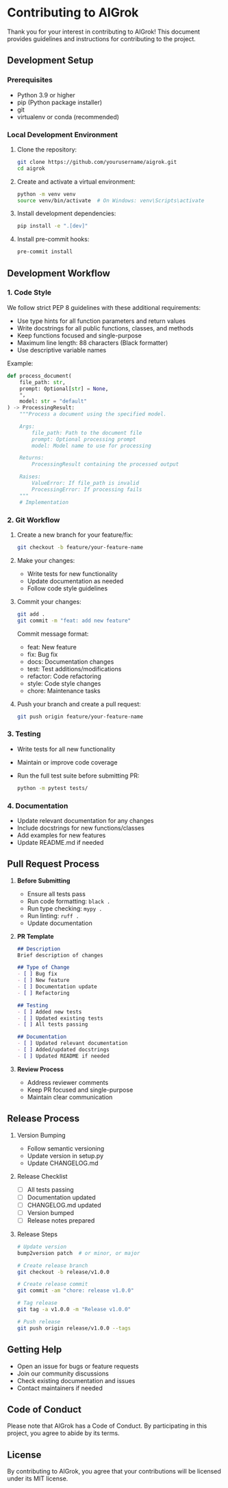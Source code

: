 # Contributing to AIGrok

Thank you for your interest in contributing to AIGrok! This document provides guidelines and instructions for contributing to the project.

## Development Setup

### Prerequisites

- Python 3.9 or higher
- pip (Python package installer)
- git
- virtualenv or conda (recommended)

### Local Development Environment

1. Clone the repository:

   ```bash
   git clone https://github.com/yourusername/aigrok.git
   cd aigrok
   ```

2. Create and activate a virtual environment:

   ```bash
   python -m venv venv
   source venv/bin/activate  # On Windows: venv\Scripts\activate
   ```

3. Install development dependencies:

   ```bash
   pip install -e ".[dev]"
   ```

4. Install pre-commit hooks:

   ```bash
   pre-commit install
   ```

## Development Workflow

### 1. Code Style

We follow strict PEP 8 guidelines with these additional requirements:

- Use type hints for all function parameters and return values
- Write docstrings for all public functions, classes, and methods
- Keep functions focused and single-purpose
- Maximum line length: 88 characters (Black formatter)
- Use descriptive variable names

Example:

```python
def process_document(
    file_path: str,
    prompt: Optional[str] = None,
    *,
    model: str = "default"
) -> ProcessingResult:
    """Process a document using the specified model.

    Args:
        file_path: Path to the document file
        prompt: Optional processing prompt
        model: Model name to use for processing

    Returns:
        ProcessingResult containing the processed output

    Raises:
        ValueError: If file_path is invalid
        ProcessingError: If processing fails
    """
    # Implementation
```

### 2. Git Workflow

1. Create a new branch for your feature/fix:

   ```bash
   git checkout -b feature/your-feature-name
   ```

2. Make your changes:
   - Write tests for new functionality
   - Update documentation as needed
   - Follow code style guidelines

3. Commit your changes:

   ```bash
   git add .
   git commit -m "feat: add new feature"
   ```

   Commit message format:
   - feat: New feature
   - fix: Bug fix
   - docs: Documentation changes
   - test: Test additions/modifications
   - refactor: Code refactoring
   - style: Code style changes
   - chore: Maintenance tasks

4. Push your branch and create a pull request:

   ```bash
   git push origin feature/your-feature-name
   ```

### 3. Testing

- Write tests for all new functionality
- Maintain or improve code coverage
- Run the full test suite before submitting PR:

  ```bash
  python -m pytest tests/
  ```

### 4. Documentation

- Update relevant documentation for any changes
- Include docstrings for new functions/classes
- Add examples for new features
- Update README.md if needed

## Pull Request Process

1. **Before Submitting**
   - Ensure all tests pass
   - Run code formatting: `black .`
   - Run type checking: `mypy .`
   - Run linting: `ruff .`
   - Update documentation

2. **PR Template**

   ```markdown
   ## Description
   Brief description of changes

   ## Type of Change
   - [ ] Bug fix
   - [ ] New feature
   - [ ] Documentation update
   - [ ] Refactoring

   ## Testing
   - [ ] Added new tests
   - [ ] Updated existing tests
   - [ ] All tests passing

   ## Documentation
   - [ ] Updated relevant documentation
   - [ ] Added/updated docstrings
   - [ ] Updated README if needed
   ```

3. **Review Process**
   - Address reviewer comments
   - Keep PR focused and single-purpose
   - Maintain clear communication

## Release Process

1. Version Bumping
   - Follow semantic versioning
   - Update version in setup.py
   - Update CHANGELOG.md

2. Release Checklist
   - [ ] All tests passing
   - [ ] Documentation updated
   - [ ] CHANGELOG.md updated
   - [ ] Version bumped
   - [ ] Release notes prepared

3. Release Steps

   ```bash
   # Update version
   bump2version patch  # or minor, or major

   # Create release branch
   git checkout -b release/v1.0.0

   # Create release commit
   git commit -am "chore: release v1.0.0"

   # Tag release
   git tag -a v1.0.0 -m "Release v1.0.0"

   # Push release
   git push origin release/v1.0.0 --tags
   ```

## Getting Help

- Open an issue for bugs or feature requests
- Join our community discussions
- Check existing documentation and issues
- Contact maintainers if needed

## Code of Conduct

Please note that AIGrok has a Code of Conduct. By participating in this project, you agree to abide by its terms.

## License

By contributing to AIGrok, you agree that your contributions will be licensed under its MIT license.
